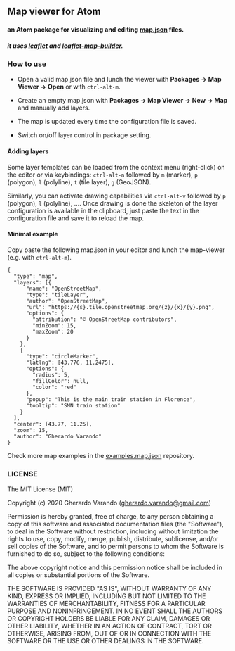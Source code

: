 ## Map viewer for Atom

#### an Atom package for visualizing and editing [map.json](https://github.com/gherardovarando/map.schema.json) files.

##### it uses [leaflet](http://leafletjs.com/) and [leaflet-map-builder](https://www.npmjs.com/package/leaflet-map-builder).

### How to use

- Open a valid map.json file and lunch the viewer with **Packages -> Map Viewer -> Open** or with `ctrl-alt-m`.

- Create an empty map.json with **Packages -> Map Viewer -> New -> Map** and manually add layers.

- The map is updated every time the configuration file is saved.

- Switch on/off layer control in package setting.

#### Adding layers

Some layer templates can be loaded from the context menu (right-click) on the editor or via keybindings: `ctrl-alt-n` followed by `m` (marker), `p` (polygon), `l` (polyline), `t` (tile layer), `g` (GeoJSON).

Similarly, you can activate drawing capabilities via `ctrl-alt-v` followed by `p` (polygon), `l` (polyline), .... Once drawing is done the skeleton of the layer configuration is available in the clipboard, just paste the text in the configuration file and save it to reload the map.

#### Minimal example

Copy paste the following map.json in your editor and lunch the map-viewer (e.g. with `ctrl-alt-m`).

```
{
  "type": "map",
  "layers": [{
      "name": "OpenStreetMap",
      "type": "tileLayer",
      "author": "OpenStreetMap",
      "url": "https://{s}.tile.openstreetmap.org/{z}/{x}/{y}.png",
      "options": {
        "attribution": "© OpenStreetMap contributors",
        "minZoom": 15,
        "maxZoom": 20
      }
    },
    {
      "type": "circleMarker",
      "latlng": [43.776, 11.2475],
      "options": {
        "radius": 5,
        "fillColor": null,
        "color": "red"
      },
      "popup": "This is the main train station in Florence",
      "tooltip": "SMN train station"
    }
  ],
  "center": [43.77, 11.25],
  "zoom": 15,
  "author": "Gherardo Varando"
}
```

Check more map examples in the [examples.map.json](https://github.com/gherardovarando/examples.map.json) repository.


### LICENSE

The MIT License (MIT)

Copyright (c) 2020 Gherardo Varando (gherardo.varando@gmail.com)

Permission is hereby granted, free of charge, to any person obtaining a copy of this software and associated documentation files (the "Software"), to deal in the Software without restriction, including without limitation the rights to use, copy, modify, merge, publish, distribute, sublicense, and/or sell copies of the Software, and to permit persons to whom the Software is furnished to do so, subject to the following conditions:

The above copyright notice and this permission notice shall be included in all copies or substantial portions of the Software.

THE SOFTWARE IS PROVIDED "AS IS", WITHOUT WARRANTY OF ANY KIND, EXPRESS OR IMPLIED, INCLUDING BUT NOT LIMITED TO THE WARRANTIES OF MERCHANTABILITY, FITNESS FOR A PARTICULAR PURPOSE AND NONINFRINGEMENT. IN NO EVENT SHALL THE AUTHORS OR COPYRIGHT HOLDERS BE LIABLE FOR ANY CLAIM, DAMAGES OR OTHER LIABILITY, WHETHER IN AN ACTION OF CONTRACT, TORT OR OTHERWISE, ARISING FROM, OUT OF OR IN CONNECTION WITH THE SOFTWARE OR THE USE OR OTHER DEALINGS IN THE SOFTWARE.
